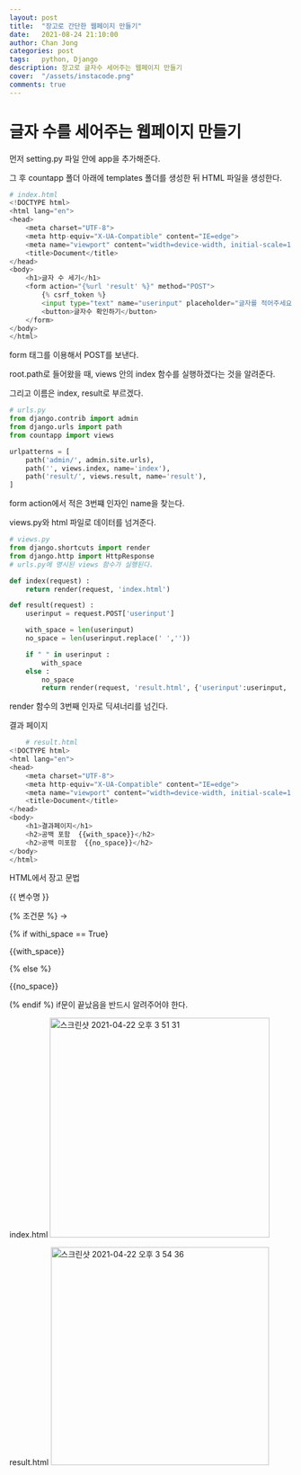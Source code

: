 ```yaml
---
layout: post
title:  "장고로 간단한 웹페이지 만들기"
date:   2021-08-24 21:10:00
author: Chan Jong
categories: post
tags:	python, Django
description: 장고로 글자수 세어주는 웹페이지 만들기
cover:  "/assets/instacode.png"
comments: true
---
```


# 글자 수를 세어주는 웹페이지 만들기

먼저 setting.py 파일 안에 app을 추가해준다.


그 후 countapp 폴더 아래에 templates 폴더를 생성한 뒤 HTML 파일을 생성한다.

```python
# index.html
<!DOCTYPE html>
<html lang="en">
<head>
    <meta charset="UTF-8">
    <meta http-equiv="X-UA-Compatible" content="IE=edge">
    <meta name="viewport" content="width=device-width, initial-scale=1.0">
    <title>Document</title>
</head>
<body>
    <h1>글자 수 세기</h1>
    <form action="{%url 'result' %}" method="POST">
        {% csrf_token %}
        <input type="text" name="userinput" placeholder="글자를 적어주세요">
        <button>글자수 확인하기</button>
    </form>
</body>
</html>
```

form 태그를 이용해서 POST를 보낸다.

root.path로 들어왔을 때, views 안의 index 함수를 실행하겠다는 것을 알려준다.

그리고 이름은 index, result로 부르겠다.

```python
# urls.py
from django.contrib import admin
from django.urls import path
from countapp import views

urlpatterns = [
    path('admin/', admin.site.urls),
    path('', views.index, name='index'),
    path('result/', views.result, name='result'),
]
```

form action에서 적은 3번쨰 인자인 name을 찾는다.

views.py와 html 파일로 데이터를 넘겨준다.

```python
# views.py
from django.shortcuts import render
from django.http import HttpResponse
# urls.py에 명시된 views 함수가 실행된다.

def index(request) :
    return render(request, 'index.html')

def result(request) :
    userinput = request.POST['userinput']    

    with_space = len(userinput)
    no_space = len(userinput.replace(' ',''))

    if " " in userinput :
        with_space
    else :
        no_space
		return render(request, 'result.html', {'userinput':userinput, 'with_space':with_space, 'no_space':no_space})
```

render 함수의 3번째 인자로 딕셔너리를 넘긴다.

결과 페이지

```python
	# result.html
<!DOCTYPE html>
<html lang="en">
<head>
    <meta charset="UTF-8">
    <meta http-equiv="X-UA-Compatible" content="IE=edge">
    <meta name="viewport" content="width=device-width, initial-scale=1.0">
    <title>Document</title>
</head>
<body>
    <h1>결과페이지</h1>
    <h2>공백 포함  {{with_space}}</h2>
    <h2>공백 미포함  {{no_space}}</h2>
</body>
</html>
```

HTML에서 장고 문법

{{ 변수명 }}

{% 조건문 %}  →

{% if withi_space == True}

{{with_space}}

{% else %}

{{no_space}}

(% endif %)      if문이 끝났음을 반드시 알려주어야 한다.

index.html
<img width="391" alt="스크린샷 2021-04-22 오후 3 51 31" src="https://user-images.githubusercontent.com/77820288/115669574-5d856a80-a383-11eb-9434-c01d0127118a.png">



result.html
<img width="388" alt="스크린샷 2021-04-22 오후 3 54 36" src="https://user-images.githubusercontent.com/77820288/115669623-6ece7700-a383-11eb-8e66-014f2375876f.png">
